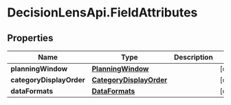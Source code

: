 # DecisionLensApi.FieldAttributes

## Properties
Name | Type | Description | Notes
------------ | ------------- | ------------- | -------------
**planningWindow** | [**PlanningWindow**](PlanningWindow.md) |  | [optional] 
**categoryDisplayOrder** | [**CategoryDisplayOrder**](CategoryDisplayOrder.md) |  | [optional] 
**dataFormats** | [**DataFormats**](DataFormats.md) |  | [optional] 


